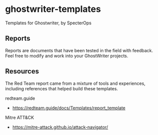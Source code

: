 # ghostwriter-templates
Templates for Ghostwriter, by SpecterOps

## Reports

Reports are documents that have been tested in the field with feedback. Feel free to modify and work into your GhostWriter projects.


## Resources

The Red Team report came from a mixture of tools and experiences, including references that helped build these templates.

redteam.guide
 * https://redteam.guide/docs/Templates/report_template


Mitre ATT&CK
 * https://mitre-attack.github.io/attack-navigator/
